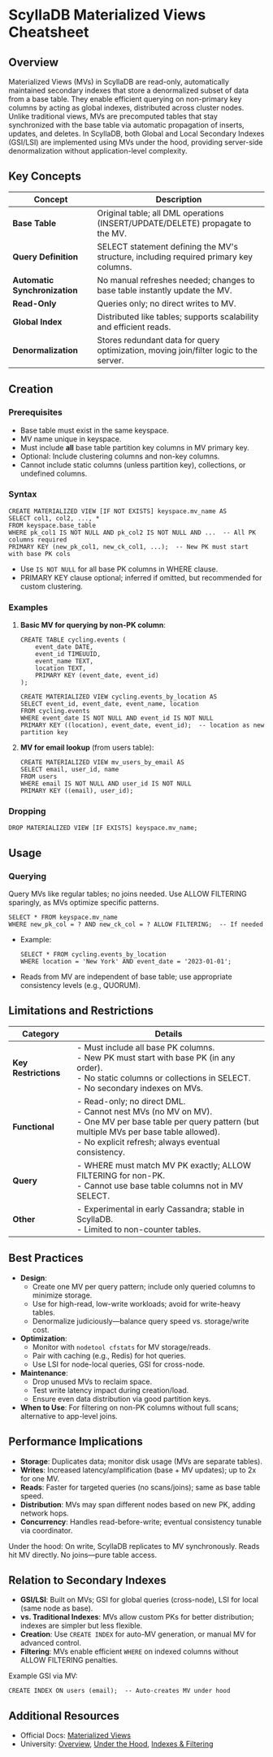 # ScyllaDB Materialized Views Cheatsheet

## Overview
Materialized Views (MVs) in ScyllaDB are read-only, automatically maintained secondary indexes that store a denormalized subset of data from a base table. They enable efficient querying on non-primary key columns by acting as global indexes, distributed across cluster nodes. Unlike traditional views, MVs are precomputed tables that stay synchronized with the base table via automatic propagation of inserts, updates, and deletes. In ScyllaDB, both Global and Local Secondary Indexes (GSI/LSI) are implemented using MVs under the hood, providing server-side denormalization without application-level complexity.

## Key Concepts
| Concept | Description |
|---------|-------------|
| **Base Table** | Original table; all DML operations (INSERT/UPDATE/DELETE) propagate to the MV. |
| **Query Definition** | SELECT statement defining the MV's structure, including required primary key columns. |
| **Automatic Synchronization** | No manual refreshes needed; changes to base table instantly update the MV. |
| **Read-Only** | Queries only; no direct writes to MV. |
| **Global Index** | Distributed like tables; supports scalability and efficient reads. |
| **Denormalization** | Stores redundant data for query optimization, moving join/filter logic to the server. |

## Creation
### Prerequisites
- Base table must exist in the same keyspace.
- MV name unique in keyspace.
- Must include **all** base table partition key columns in MV primary key.
- Optional: Include clustering columns and non-key columns.
- Cannot include static columns (unless partition key), collections, or undefined columns.

### Syntax
```cql
CREATE MATERIALIZED VIEW [IF NOT EXISTS] keyspace.mv_name AS
SELECT col1, col2, ..., *
FROM keyspace.base_table
WHERE pk_col1 IS NOT NULL AND pk_col2 IS NOT NULL AND ...  -- All PK columns required
PRIMARY KEY (new_pk_col1, new_ck_col1, ...);  -- New PK must start with base PK cols
```
- Use `IS NOT NULL` for all base PK columns in WHERE clause.
- PRIMARY KEY clause optional; inferred if omitted, but recommended for custom clustering.

### Examples
1. **Basic MV for querying by non-PK column**:
   ```cql
   CREATE TABLE cycling.events (
       event_date DATE,
       event_id TIMEUUID,
       event_name TEXT,
       location TEXT,
       PRIMARY KEY (event_date, event_id)
   );

   CREATE MATERIALIZED VIEW cycling.events_by_location AS
   SELECT event_id, event_date, event_name, location
   FROM cycling.events
   WHERE event_date IS NOT NULL AND event_id IS NOT NULL
   PRIMARY KEY ((location), event_date, event_id);  -- location as new partition key
   ```
   

2. **MV for email lookup** (from users table):
   ```cql
   CREATE MATERIALIZED VIEW mv_users_by_email AS
   SELECT email, user_id, name
   FROM users
   WHERE email IS NOT NULL AND user_id IS NOT NULL
   PRIMARY KEY ((email), user_id);
   ```
   

### Dropping
```cql
DROP MATERIALIZED VIEW [IF EXISTS] keyspace.mv_name;
```

## Usage
### Querying
Query MVs like regular tables; no joins needed. Use ALLOW FILTERING sparingly, as MVs optimize specific patterns.
```cql
SELECT * FROM keyspace.mv_name
WHERE new_pk_col = ? AND new_ck_col = ? ALLOW FILTERING;  -- If needed
```
- Example:
  ```cql
  SELECT * FROM cycling.events_by_location
  WHERE location = 'New York' AND event_date = '2023-01-01';
  ```
  

- Reads from MV are independent of base table; use appropriate consistency levels (e.g., QUORUM).

## Limitations and Restrictions
| Category | Details |
|----------|---------|
| **Key Restrictions** | - Must include all base PK columns.<br>- New PK must start with base PK (in any order).<br>- No static columns or collections in SELECT.<br>- No secondary indexes on MVs. |
| **Functional** | - Read-only; no direct DML.<br>- Cannot nest MVs (no MV on MV).<br>- One MV per base table per query pattern (but multiple MVs per base table allowed).<br>- No explicit refresh; always eventual consistency. |
| **Query** | - WHERE must match MV PK exactly; ALLOW FILTERING for non-PK.<br>- Cannot use base table columns not in MV SELECT. |
| **Other** | - Experimental in early Cassandra; stable in ScyllaDB.<br>- Limited to non-counter tables. |

## Best Practices
- **Design**: 
  - Create one MV per query pattern; include only queried columns to minimize storage.
  - Use for high-read, low-write workloads; avoid for write-heavy tables.
  - Denormalize judiciously—balance query speed vs. storage/write cost.
- **Optimization**:
  - Monitor with `nodetool cfstats` for MV storage/reads.
  - Pair with caching (e.g., Redis) for hot queries.
  - Use LSI for node-local queries, GSI for cross-node.
- **Maintenance**:
  - Drop unused MVs to reclaim space.
  - Test write latency impact during creation/load.
  - Ensure even data distribution via good partition keys.
- **When to Use**: For filtering on non-PK columns without full scans; alternative to app-level joins.

## Performance Implications
- **Storage**: Duplicates data; monitor disk usage (MVs are separate tables).
- **Writes**: Increased latency/amplification (base + MV updates); up to 2x for one MV.
- **Reads**: Faster for targeted queries (no scans/joins); same as base table speed.
- **Distribution**: MVs may span different nodes based on new PK, adding network hops.
- **Concurrency**: Handles read-before-write; eventual consistency tunable via coordinator.

Under the hood: On write, ScyllaDB replicates to MV synchronously. Reads hit MV directly. No joins—pure table access.

## Relation to Secondary Indexes
- **GSI/LSI**: Built on MVs; GSI for global queries (cross-node), LSI for local (same node as base).
- **vs. Traditional Indexes**: MVs allow custom PKs for better distribution; indexes are simpler but less flexible.
- **Creation**: Use `CREATE INDEX` for auto-MV generation, or manual MV for advanced control.
- **Filtering**: MVs enable efficient `WHERE` on indexed columns without ALLOW FILTERING penalties.

Example GSI via MV:
```cql
CREATE INDEX ON users (email);  -- Auto-creates MV under hood
```



## Additional Resources
- Official Docs: [Materialized Views](https://docs.scylladb.com/manual/stable/features/materialized-views.html)
- University: [Overview](https://university.scylladb.com/topic/materialized-views-overview-2/), [Under the Hood](https://university.scylladb.com/topic/materialized-views-under-the-hood/), [Indexes & Filtering](https://university.scylladb.com/courses/data-modeling/lessons/materialized-views-secondary-indexes-and-filtering/)
